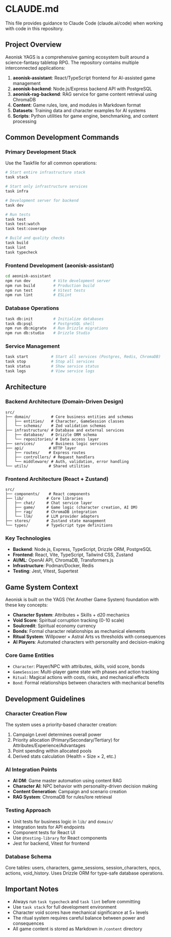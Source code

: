 # CLAUDE.md

This file provides guidance to Claude Code (claude.ai/code) when working with code in this repository.

## Project Overview

Aeonisk YAGS is a comprehensive gaming ecosystem built around a science-fantasy tabletop RPG. The repository contains multiple interconnected applications:

1. **aeonisk-assistant**: React/TypeScript frontend for AI-assisted game management
2. **aeonisk-backend**: Node.js/Express backend API with PostgreSQL 
3. **aeonisk-rag-backend**: RAG service for game content retrieval using ChromaDB
4. **Content**: Game rules, lore, and modules in Markdown format
5. **Datasets**: Training data and character examples for AI systems
6. **Scripts**: Python utilities for game engine, benchmarking, and content processing

## Common Development Commands

### Primary Development Stack
Use the Taskfile for all common operations:

```bash
# Start entire infrastructure stack  
task stack

# Start only infrastructure services
task infra  

# Development server for backend
task dev

# Run tests
task test
task test:watch
task test:coverage

# Build and quality checks
task build
task lint 
task typecheck
```

### Frontend Development (aeonisk-assistant)
```bash
cd aeonisk-assistant
npm run dev          # Vite development server
npm run build        # Production build
npm run test         # Vitest tests
npm run lint         # ESLint
```

### Database Operations
```bash
task db:init         # Initialize databases
task db:psql         # PostgreSQL shell
npm run db:migrate   # Run Drizzle migrations
npm run db:studio    # Drizzle Studio
```

### Service Management
```bash
task start          # Start all services (Postgres, Redis, ChromaDB)
task stop           # Stop all services
task status         # Show service status
task logs           # View service logs
```

## Architecture

### Backend Architecture (Domain-Driven Design)
```
src/
├── domain/         # Core business entities and schemas
│   ├── entities/   # Character, GameSession classes
│   └── schemas/    # Zod validation schemas
├── infrastructure/ # Database and external services
│   ├── database/   # Drizzle ORM schema
│   └── repositories/ # Data access layer
├── services/       # Business logic services
├── api/           # HTTP layer
│   ├── routes/    # Express routes
│   ├── controllers/ # Request handlers
│   └── middleware/ # Auth, validation, error handling
└── utils/         # Shared utilities
```

### Frontend Architecture (React + Zustand)
```
src/
├── components/    # React components
├── lib/          # Core libraries
│   ├── chat/     # Chat service layer
│   ├── game/     # Game logic (character creation, AI DM)
│   ├── rag/      # ChromaDB integration
│   └── llm/      # LLM provider adapters
├── stores/       # Zustand state management
└── types/        # TypeScript type definitions
```

### Key Technologies
- **Backend**: Node.js, Express, TypeScript, Drizzle ORM, PostgreSQL
- **Frontend**: React, Vite, TypeScript, Tailwind CSS, Zustand
- **AI/ML**: OpenAI API, ChromaDB, Transformers.js
- **Infrastructure**: Podman/Docker, Redis
- **Testing**: Jest, Vitest, Supertest

## Game System Context

Aeonisk is built on the YAGS (Yet Another Game System) foundation with these key concepts:

- **Character System**: Attributes + Skills + d20 mechanics
- **Void Score**: Spiritual corruption tracking (0-10 scale)  
- **Soulcredit**: Spiritual economy currency
- **Bonds**: Formal character relationships as mechanical elements
- **Ritual System**: Willpower × Astral Arts vs thresholds with consequences
- **AI Players**: Automated characters with personality and decision-making

### Core Game Entities
- `Character`: Player/NPC with attributes, skills, void score, bonds
- `GameSession`: Multi-player game state with phases and action tracking  
- `Ritual`: Magical actions with costs, risks, and mechanical effects
- `Bond`: Formal relationships between characters with mechanical benefits

## Development Guidelines

### Character Creation Flow
The system uses a priority-based character creation:
1. Campaign Level determines overall power
2. Priority allocation (Primary/Secondary/Tertiary) for Attributes/Experience/Advantages
3. Point spending within allocated pools
4. Derived stats calculation (Health = Size × 2, etc.)

### AI Integration Points
- **AI DM**: Game master automation using content RAG
- **Character AI**: NPC behavior with personality-driven decision making
- **Content Generation**: Campaign and scenario creation
- **RAG System**: ChromaDB for rules/lore retrieval

### Testing Approach
- Unit tests for business logic in `lib/` and `domain/`
- Integration tests for API endpoints
- Component tests for React UI
- Use `@testing-library` for React components
- Jest for backend, Vitest for frontend

### Database Schema
Core tables: users, characters, game_sessions, session_characters, npcs, actions, void_history. Uses Drizzle ORM for type-safe database operations.

## Important Notes

- Always run `task typecheck` and `task lint` before committing
- Use `task stack` for full development environment  
- Character void scores have mechanical significance at 5+ levels
- The ritual system requires careful balance between power and consequences
- All game content is stored as Markdown in `/content` directory